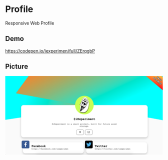 # Profile
Responsive Web Profile

## Demo
https://codepen.io/iexperimen/full/ZErqgbP

## Picture
![iExperiment](https://github.com/iexperimen/profile/blob/main/mydemowebprofile.png?raw=true "iExperiment")
